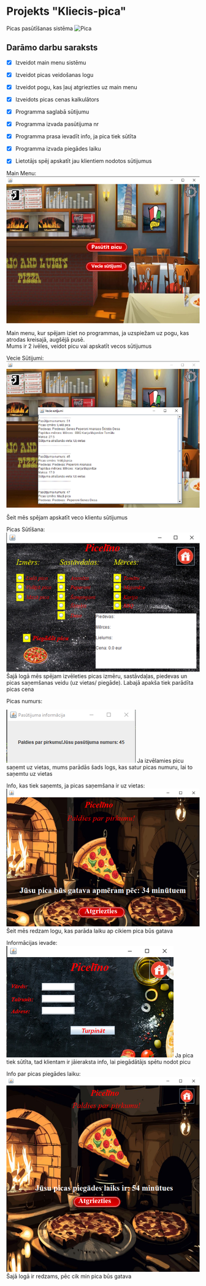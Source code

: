 # Projekts "Kliecis-pica"
Picas pasūtīšanas sistēma
![Pica](https://media.dominospizza.lv/__sized__/menu/product_osg_image_mobile/2024/02/09/Pepperoni-thumbnail-480x480.png)

## **Darāmo darbu saraksts**

- [x]  Izveidot main menu sistēmu
- [x]  Izveidot picas veidošanas logu
- [x]  Izveidot pogu, kas ļauj atgriezties uz main menu
- [x]  Izveidots picas cenas kalkulātors
- [x]  Programma saglabā sūtijumu
- [x]  Programma izvada pasūtijuma nr
- [x]  Programma prasa ievadīt info, ja pica tiek sūtīta
- [x]  Programma izvada piegādes laiku
- [x]  Lietotājs spēj apskatīt jau klientiem nodotos sūtijumus
 
 
 
Main Menu:
![Main Menu](src/resources/mainMenu.png)
 
Main menu, kur spējam iziet no programmas, ja uzspiežam uz pogu,
kas atrodas kreisajā, augšējā pusē.  
Mums ir 2 ivēles, veidot picu vai apskatīt vecos sūtijumus
 
 
Vecie Sūtijumi:
![Vecie sut](src/resources/sutijumuApskate.png)
 
Šeit mēs spējam apskatīt veco klientu sūtijumus
  
Picas Sūtīšana:
![Picas veidošana](src/resources/sutijums.png)
Šajā logā mēs spējam izvēleties picas izmēru, sastāvdaļas, piedevas
un picas saņemšanas veidu (uz vietas/ piegāde).
Labajā apakša tiek parādīta picas cena

 
Picas numurs:
  
![Picas nr](src/resources/sutijumaNr.png)
             Ja izvēlamies picu saņemt uz vietas, mums parādās šads logs,
kas satur picas numuru, lai to saņemtu uz vietas
 
Info, kas tiek saņemts, ja picas saņemšana ir uz vietas:
![uzvietas info](src/resources/uzvietasInfo.png)
Šeit mēs redzam logu, kas parāda laiku ap cikiem pica būs gatava
 
Informācijas ievade:
![Ifno logs](src/resources/ievaditInfo.png)
         Ja pica tiek sūtīta, tad klientam ir jāieraksta info,
lai piegādātājs spētu nodot picu
 
Info par picas piegādes laiku:
![Piegades laiks](src/resources/piegadesInfo.png)
Šajā logā ir redzams, pēc cik min pica būs gatava






